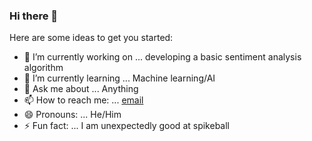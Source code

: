 ### Hi there 👋

 

Here are some ideas to get you started:

- 🔭 I’m currently working on ... developing a basic sentiment analysis algorithm
- 🌱 I’m currently learning ... Machine learning/AI
- 💬 Ask me about ... Anything
- 📫 How to reach me: ... [email](mailto:evywang@umich.edu)
- 😄 Pronouns: ... He/Him
- ⚡ Fun fact: ... I am unexpectedly good at spikeball
